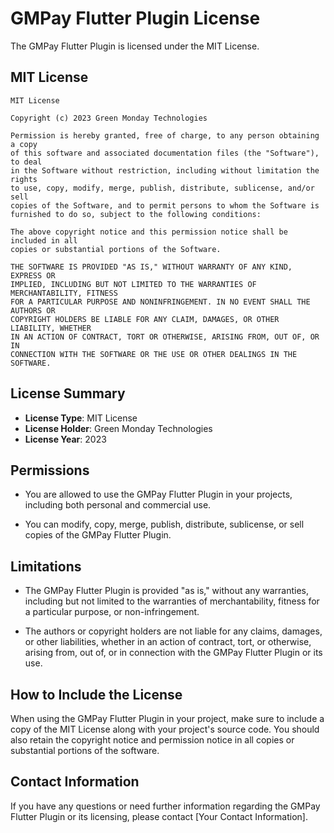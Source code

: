 # GMPay Flutter Plugin License

The GMPay Flutter Plugin is licensed under the MIT License.

## MIT License

```
MIT License

Copyright (c) 2023 Green Monday Technologies

Permission is hereby granted, free of charge, to any person obtaining a copy
of this software and associated documentation files (the "Software"), to deal
in the Software without restriction, including without limitation the rights
to use, copy, modify, merge, publish, distribute, sublicense, and/or sell
copies of the Software, and to permit persons to whom the Software is
furnished to do so, subject to the following conditions:

The above copyright notice and this permission notice shall be included in all
copies or substantial portions of the Software.

THE SOFTWARE IS PROVIDED "AS IS," WITHOUT WARRANTY OF ANY KIND, EXPRESS OR
IMPLIED, INCLUDING BUT NOT LIMITED TO THE WARRANTIES OF MERCHANTABILITY, FITNESS
FOR A PARTICULAR PURPOSE AND NONINFRINGEMENT. IN NO EVENT SHALL THE AUTHORS OR
COPYRIGHT HOLDERS BE LIABLE FOR ANY CLAIM, DAMAGES, OR OTHER LIABILITY, WHETHER
IN AN ACTION OF CONTRACT, TORT OR OTHERWISE, ARISING FROM, OUT OF, OR IN
CONNECTION WITH THE SOFTWARE OR THE USE OR OTHER DEALINGS IN THE SOFTWARE.
```

## License Summary

- **License Type**: MIT License
- **License Holder**: Green Monday Technologies
- **License Year**: 2023

## Permissions

- You are allowed to use the GMPay Flutter Plugin in your projects, including both personal and commercial use.

- You can modify, copy, merge, publish, distribute, sublicense, or sell copies of the GMPay Flutter Plugin.

## Limitations

- The GMPay Flutter Plugin is provided "as is," without any warranties, including but not limited to the warranties of merchantability, fitness for a particular purpose, or non-infringement.

- The authors or copyright holders are not liable for any claims, damages, or other liabilities, whether in an action of contract, tort, or otherwise, arising from, out of, or in connection with the GMPay Flutter Plugin or its use.

## How to Include the License

When using the GMPay Flutter Plugin in your project, make sure to include a copy of the MIT License along with your project's source code. You should also retain the copyright notice and permission notice in all copies or substantial portions of the software.

## Contact Information

If you have any questions or need further information regarding the GMPay Flutter Plugin or its licensing, please contact [Your Contact Information].